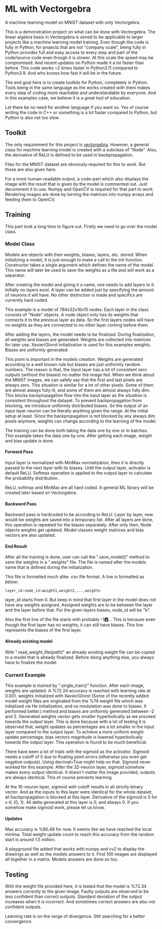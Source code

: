 # ML with Vectorgebra

A machine learning model on MNIST dataset with only Vectorgebra.

This is a demonstration project on what can be done with Vectorgebra.
The linear algebra basis in Vectorgebra is aimed to be applicable to
larger projects like a machine learning model training. Even though
the code is fully in Python, for projects that are not "company scale",
being fully in Python provides full and easy access to every step and
part of the code/source code even though it is slower. At this scale
the speed may be compromised. And recent updates on Python made it a
lot faster than before. This code works ~2 times faster in Python3.11 
compared to Python3.9. And who knows how fast it will be in the future.

The end goal here is to create toolkits for Python, completely in Python.
Tools being in the same language as the works created with them makes every
step of coding more reachable and understandable by everyone. And in this
examples case, we believe it is a great tool of education. 

Let there be no need for another language if you want so. Yes of course 
writing the code in C++ or something is a lot faster compared to Python, 
but Python is also not too slow. 

## Toolkit

The only requirement for this project is [vectorgebra](https://pypi.org/project/vectorgebra/).
However, a general class for machine learning model is created with a subclass of "Node".
Also, the derivative of ReLU is defined to be used in backpropagation.

Files for the MNIST dataset are obviously required for this to work. But those 
are also given here.

For a more human-readable output, a code-part which also displays the
image with the result that is given by the model is commented out. Just
decomment it to use. Numpy and OpenCV is required for that part to work.
Rendering images are done by turning the matrices into numpy arrays and
feeding them to OpenCV.

## Training

This part took a long time to figure out. Firstly we need to go over the model class.

### Model Class

Models are objects with their weights, biases, layers, etc. stored. When
initializing a model, it is just enough to make a call to the init function.
Constructor takes a single argument which defines the name of the model.
This name will later be used to save the weights as a file and will work
as a separator.

After creating the model and giving it a name, one needs to add layers to it.
Initially no layers exist. A layer can be added just by specifying the amount
of neurons it will have. No other distinction is made and specifics are currently
hard coded.

This example is a model of 784x32x16x10 nodes. Each layer in the class consists of
"Node" objects. A node object only has its weights that connects it to the previous
layer as data. So the first layers nodes will have no weights as they are connected
to no other layer coming before them.

After adding the layers, the model needs to be finalized. During finalization, all
weights and biases are generated. Weights are collected into matrices for later use.
Xavier/Glorot initialization is used for this examples weights. Biases are uniformly
generated.

This point is important in the models creation. Weights are generated according to
a well known rule but biases are just uniformly random numbers. The reason is that, 
the input layer has a lot of consistent zero outputs (without the biases) no matter
the image fed. When we think about the MNIST images, we can safely say that the first
and last pixels are _always_ zero. This situation is similar for a lot of other pixels.
Some of them are almost always fully lit, and some of them are almost always fully dim.
This blocks backpropagation flow into the input layer as the situation is consistent
throughout the dataset. To prevent backpropagation from blocking, we introduce uniformly
distributed biases. So the output of an input layer neuron can be literally anything
given the range. At the initial setup at least. Since the backpropagation is not
blocked by any always dim pixels anymore, weights can change according to the learning
of the model.

The training can be done both taking the data one by one or in batches. This example
takes the data one by one. After getting each image, weight and bias update is done.

#### Forward Pass

Input layer is normalized with MinMax normalization, then it is directly passed to the
next layer with its biases. Until the output layer, activator is default ReLU. Softmax
operation is applied to the output layer to calculate the probability distribution.

ReLU, softmax and MinMax are all hard coded. A general ML library will be created later
based on Vectorgebra.

#### Backward Pass

Backward pass is hardcoded to be according to ReLU. Layer by layer, new would-be weights 
are saved into a temporary list. After all layers are done, this operation is repeated
for the biases separately. After only then, Node objects weights get updated. Model
classes weight matrices and bias vectors are also updated.

#### End Result

After all the training is done, user can call the ".save_model()" method to save the weights
in a ".weights" file. The file is named after the models name that is defined during the
initialization.

This file is formatted much alike .csv file format. A line is formatted as below:

`layer_id:node_id:weight1,weight2,...,weightn`

layer_id starts from 0. But keep in mind that first layer in the model does not have
any weights assigned. Assigned weights are to be between the layer and the layer before
that. For the given layers biases, node_id will be "b". 

Also the first line of the file starts with probably -1:b:... This is because
even though the first layer has no weights, it can still have biases. This line represents
the biases of the first layer.

#### Already existing model

With ".read_weight_file(_path_)" an already existing weight file can be copied to a model
that is already finalized. Before doing anything else, you always have to finalize the model.

### Current Example

This example is trained by ".single_train()" function. After each image, weights are updated.
A %72.34 accuracy is reached with learning rate at 0.001, weights initialized with Xavier/Glorot
(Some of the recently added model weight files are originated from the %74 weight file which was
initialized via He initialization, and no modulation was done to biases. It performed better.)
method and biases are uniformly generated between -2 and 2. Generated weights vector gets smaller
hyperbolically as we proceed towards the output layer. This is done because with a lot of testing
it is observed that, weight updates as percentages are a lot smaller in the input layer compared to
the output layer. To achieve a more uniform weight update percentage, bias vectors magnitude is 
lowered hyperbolically towards the output layer. This operation is found to be much beneficial.

There have been a lot of trials with the sigmoid as the activator. Sigmoid needs a cutoff of 5
due to floating point errors (otherwise you even get negative outputs). Using decimal=True 
might help on that. Sigmoid never worked for this example. After the 32-neuron layer, sigmoid 
somehow makes every output identical. It doesn't matter the image provided, outputs are always 
identical. This of course prevents learning. 

At the 16-neuron layer, sigmoid with cutoff results in all strictly binary vector. And as the
inputs to this layer were identical for the whole dataset, all backpropagation is blocked at
this layer. Derivative of the sigmoid is 0 for x ∈ {0, 1}. All delta generated at this layer is
0, and always 0. If you somehow make sigmoid work, please let us know.

#### Updates

Max accuracy is %80.49 for now. It seems like we have reached the local minima. Total weight 
update count to reach this accuracy from the random start is around 1.5 million. 

A playground file added that works with numpy and cv2 to display the drawings as well as the
models answers to it. First 100 images are displayed all together in a matrix. Models answers
are done so too.

## Testing

With the weight file provided here, it is tested that the model is %72.34 answers correctly to the
given image. Faulty outputs are observed to be less confident than correct outputs. Standard 
deviation of the output increases when it is incorrect. And sometimes correct answers are also
not confident outputs. 

Learning rate is on the verge of divergence. Still searching for a better convergence.





